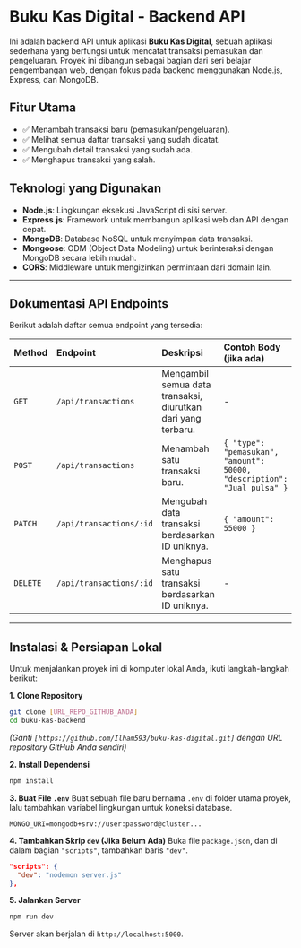 # Buku Kas Digital - Backend API

Ini adalah backend API untuk aplikasi **Buku Kas Digital**, sebuah aplikasi sederhana yang berfungsi untuk mencatat transaksi pemasukan dan pengeluaran. Proyek ini dibangun sebagai bagian dari seri belajar pengembangan web, dengan fokus pada backend menggunakan Node.js, Express, dan MongoDB.

## Fitur Utama

  - ✅ Menambah transaksi baru (pemasukan/pengeluaran).
  - ✅ Melihat semua daftar transaksi yang sudah dicatat.
  - ✅ Mengubah detail transaksi yang sudah ada.
  - ✅ Menghapus transaksi yang salah.

## Teknologi yang Digunakan

  - **Node.js**: Lingkungan eksekusi JavaScript di sisi server.
  - **Express.js**: Framework untuk membangun aplikasi web dan API dengan cepat.
  - **MongoDB**: Database NoSQL untuk menyimpan data transaksi.
  - **Mongoose**: ODM (Object Data Modeling) untuk berinteraksi dengan MongoDB secara lebih mudah.
  - **CORS**: Middleware untuk mengizinkan permintaan dari domain lain.

-----

## Dokumentasi API Endpoints

Berikut adalah daftar semua endpoint yang tersedia:

| Method | Endpoint | Deskripsi | Contoh Body (jika ada) |
| :--- | :--- | :--- | :--- |
| `GET` | `/api/transactions` | Mengambil semua data transaksi, diurutkan dari yang terbaru. | - |
| `POST` | `/api/transactions` | Menambah satu transaksi baru. | `{ "type": "pemasukan", "amount": 50000, "description": "Jual pulsa" }` |
| `PATCH` | `/api/transactions/:id` | Mengubah data transaksi berdasarkan ID uniknya. | `{ "amount": 55000 }` |
| `DELETE` | `/api/transactions/:id` | Menghapus satu transaksi berdasarkan ID uniknya. | - |

-----

## Instalasi & Persiapan Lokal

Untuk menjalankan proyek ini di komputer lokal Anda, ikuti langkah-langkah berikut:

**1. Clone Repository**

```bash
git clone [URL_REPO_GITHUB_ANDA]
cd buku-kas-backend
```

*(Ganti `[https://github.com/Ilham593/buku-kas-digital.git]` dengan URL repository GitHub Anda sendiri)*

**2. Install Dependensi**

```bash
npm install
```

**3. Buat File `.env`**
Buat sebuah file baru bernama `.env` di folder utama proyek, lalu tambahkan variabel lingkungan untuk koneksi database.

```
MONGO_URI=mongodb+srv://user:password@cluster...
```

**4. Tambahkan Skrip `dev` (Jika Belum Ada)**
Buka file `package.json`, dan di dalam bagian `"scripts"`, tambahkan baris `"dev"`.

```json
"scripts": {
  "dev": "nodemon server.js"
},
```

**5. Jalankan Server**

```bash
npm run dev
```

Server akan berjalan di `http://localhost:5000`.

